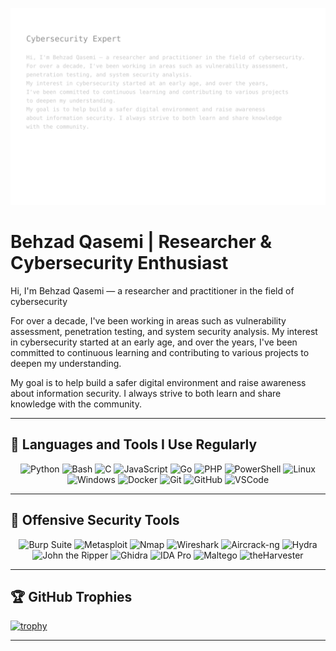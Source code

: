 ![Behzad Qasemi Bio](./bio.svg)


# Behzad Qasemi | Researcher & Cybersecurity Enthusiast

Hi, I'm Behzad Qasemi — a researcher and practitioner in the field of cybersecurity

For over a decade, I've been working in areas such as vulnerability assessment, penetration testing, and system security analysis. My interest in cybersecurity started at an early age, and over the years, I've been committed to continuous learning and contributing to various projects to deepen my understanding.

My goal is to help build a safer digital environment and raise awareness about information security. I always strive to both learn and share knowledge with the community.

---


## 🧰 Languages and Tools I Use Regularly

<p align="center">
  <img src="https://img.shields.io/badge/Python-3776AB?style=for-the-badge&logo=python&logoColor=white" alt="Python"/>
  <img src="https://img.shields.io/badge/Bash-121011?style=for-the-badge&logo=gnubash&logoColor=white" alt="Bash"/>
  <img src="https://img.shields.io/badge/C-00599C?style=for-the-badge&logo=c&logoColor=white" alt="C"/>
  <img src="https://img.shields.io/badge/JavaScript-F7DF1E?style=for-the-badge&logo=javascript&logoColor=black" alt="JavaScript"/>
  <img src="https://img.shields.io/badge/Go-00ADD8?style=for-the-badge&logo=go&logoColor=white" alt="Go"/>
  <img src="https://img.shields.io/badge/PHP-777BB4?style=for-the-badge&logo=php&logoColor=white" alt="PHP"/>
  <img src="https://img.shields.io/badge/PowerShell-5391FE?style=for-the-badge&logo=powershell&logoColor=white" alt="PowerShell"/>
  <img src="https://img.shields.io/badge/Linux-FCC624?style=for-the-badge&logo=linux&logoColor=black" alt="Linux"/>
  <img src="https://img.shields.io/badge/Windows-0078D6?style=for-the-badge&logo=windows&logoColor=white" alt="Windows"/>
  <img src="https://img.shields.io/badge/Docker-2496ED?style=for-the-badge&logo=docker&logoColor=white" alt="Docker"/>
  <img src="https://img.shields.io/badge/Git-F05032?style=for-the-badge&logo=git&logoColor=white" alt="Git"/>
  <img src="https://img.shields.io/badge/GitHub-181717?style=for-the-badge&logo=github&logoColor=white" alt="GitHub"/>
  <img src="https://img.shields.io/badge/Visual Studio Code-007ACC?style=for-the-badge&logo=visualstudiocode&logoColor=white" alt="VSCode"/>
</p>

---

## 🧨 Offensive Security Tools

<p align="center">
  <img src="https://img.shields.io/badge/Burp%20Suite-ff5722?style=for-the-badge&logo=burpsuite&logoColor=white" alt="Burp Suite"/>
  <img src="https://img.shields.io/badge/Metasploit-3e8ed0?style=for-the-badge&logo=metasploit&logoColor=white" alt="Metasploit"/>
  <img src="https://img.shields.io/badge/Nmap-0080FF?style=for-the-badge&logo=protonvpn&logoColor=white" alt="Nmap"/>
  <img src="https://img.shields.io/badge/Wireshark-007cae?style=for-the-badge&logo=wireshark&logoColor=white" alt="Wireshark"/>
  <img src="https://img.shields.io/badge/Aircrack--ng-111111?style=for-the-badge&logo=linux&logoColor=white" alt="Aircrack-ng"/>
  <img src="https://img.shields.io/badge/Hydra-00A98F?style=for-the-badge&logo=hackthebox&logoColor=white" alt="Hydra"/>
  <img src="https://img.shields.io/badge/John%20The%20Ripper-800000?style=for-the-badge&logo=openbsd&logoColor=white" alt="John the Ripper"/>
  <img src="https://img.shields.io/badge/Ghidra-FE5000?style=for-the-badge&logo=oracle&logoColor=white" alt="Ghidra"/>
  <img src="https://img.shields.io/badge/IDA%20Pro-27338e?style=for-the-badge&logo=semanticweb&logoColor=white" alt="IDA Pro"/>
  <img src="https://img.shields.io/badge/OSINT-Maltego-004d73?style=for-the-badge&logo=matrix&logoColor=white" alt="Maltego"/>
  <img src="https://img.shields.io/badge/theHarvester-000000?style=for-the-badge&logo=duckduckgo&logoColor=white" alt="theHarvester"/>
</p>

---

## 🏆 GitHub Trophies

[![trophy](https://github-profile-trophy.vercel.app/?username=imqsme&theme=onestar)](https://github.com/ryo-ma/github-profile-trophy)

---
